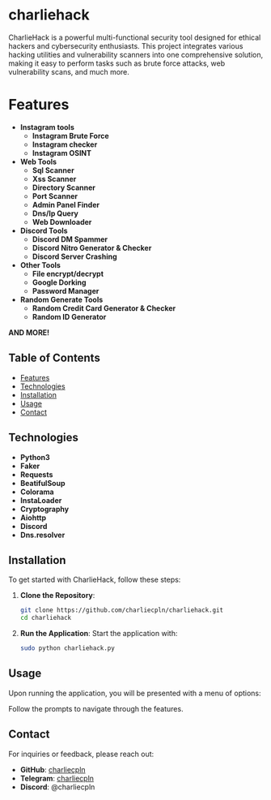 # charliehack
CharlieHack is a powerful multi-functional security tool designed for ethical hackers and cybersecurity enthusiasts. This project integrates various hacking utilities and vulnerability scanners into one comprehensive solution, making it easy to perform tasks such as brute force attacks, web vulnerability scans, and much more.

# Features
- **Instagram tools**  
  - **Instagram Brute Force**  
  - **Instagram checker**  
  - **Instagram OSINT**  
- **Web Tools**  
  - **Sql Scanner**  
  - **Xss Scanner**  
  - **Directory Scanner**  
  - **Port Scanner**  
  - **Admin Panel Finder**  
  - **Dns/Ip Query**
  - **Web Downloader**  
- **Discord Tools**
  - **Discord DM Spammer**  
  - **Discord Nitro Generator & Checker**  
  - **Discord Server Crashing**  
- **Other Tools**  
  - **File encrypt/decrypt**  
  - **Google Dorking**  
  - **Password Manager**
- **Random Generate Tools**
  - **Random Credit Card Generator & Checker**
  - **Random ID Generator**  
 
**AND MORE!**  

## Table of Contents

- [Features](#features)
- [Technologies](#technologies)
- [Installation](#installation)
- [Usage](#usage)
- [Contact](#contact)

## Technologies

- **Python3**  
- **Faker**  
- **Requests**  
- **BeatifulSoup**  
- **Colorama**  
- **InstaLoader**  
- **Cryptography**  
- **Aiohttp**  
- **Discord**  
- **Dns.resolver**  

## Installation

To get started with CharlieHack, follow these steps:  

1. **Clone the Repository**:
   ```bash
   git clone https://github.com/charliecpln/charliehack.git
   cd charliehack
   ```

2. **Run the Application**:
   Start the application with:
   ```bash
   sudo python charliehack.py
   ```

## Usage

Upon running the application, you will be presented with a menu of options:  

Follow the prompts to navigate through the features.  

## Contact

For inquiries or feedback, please reach out:  

- **GitHub**: [charliecpln](https://github.com/charliecpln)  
- **Telegram**: [charliecpln](https://t.me/charliecpln)  
- **Discord**: @charliecpln  
